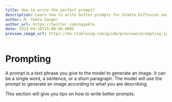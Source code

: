 ```yaml
---
title: How to write the perfect prompt?
description: Learn how to write better prompts for Stable Diffusion and Kandinsky on Stablecog.
author: M. Yekta Güngör
author_url: https://twitter.com/ngyekta
date: 2023-04-18T15:00:00.000Z
preview_image_url: https://ba.stablecog.com/guide/previews/prompting.jpg
---
```


# Prompting

A prompt is a text phrase you give to the model to generate an image. It can be a single word, a sentence, or a short paragraph. The model will use the prompt to generate an image according to what you are describing.

This section will give you tips on how to write better prompts.

